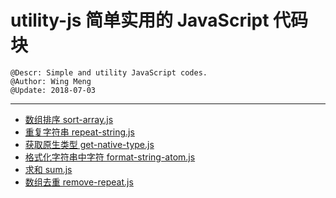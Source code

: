 # utility-js 简单实用的 JavaScript 代码块

    @Descr: Simple and utility JavaScript codes.
    @Author: Wing Meng
    @Update: 2018-07-03

----

- [数组排序 sort-array.js](https://wingmeng.github.io/utility-js/demo/sort-array.html)
- [重复字符串 repeat-string.js](https://wingmeng.github.io/utility-js/demo/repeat-string.html)
- [获取原生类型 get-native-type.js](https://wingmeng.github.io/utility-js/demo/get-native-type.html)
- [格式化字符串中字符 format-string-atom.js](https://wingmeng.github.io/utility-js/demo/format-string-atom.html)
- [求和 sum.js](https://wingmeng.github.io/utility-js/demo/sum.html)
- [数组去重 remove-repeat.js](https://wingmeng.github.io/utility-js/demo/remove-repeat.html)
